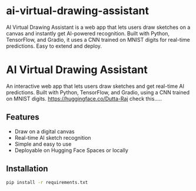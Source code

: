 # ai-virtual-drawing-assistant
AI Virtual Drawing Assistant is a web app that lets users draw sketches on a canvas and instantly get AI-powered recognition. Built with Python, TensorFlow, and Gradio, it uses a CNN trained on MNIST digits for real-time predictions. Easy to extend and deploy.
# AI Virtual Drawing Assistant

An interactive web app that lets users draw sketches and get real-time AI predictions. Built with Python, TensorFlow, and Gradio, using a CNN trained on MNIST digits.
https://huggingface.co/Dutta-Raj check this.....
## Features

- Draw on a digital canvas
- Real-time AI sketch recognition
- Simple and easy to use
- Deployable on Hugging Face Spaces or locally

## Installation

```bash
pip install -r requirements.txt

